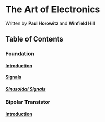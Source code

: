 # The Art of Electronics

Written by **Paul Horowitz** and **Winfield Hill**

## Table of Contents

### Foundation

#### [Introduction]()
#### [Signals]()
##### [Sinusoidal Signals]()

### Bipolar Transistor

#### [Introduction](02_01_00_introduction.md)